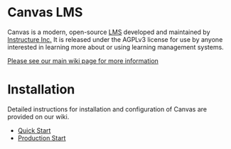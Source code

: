 # Canvas LMS

Canvas is a modern, open-source [LMS](https://en.wikipedia.org/wiki/Learning_management_system)
developed and maintained by [Instructure Inc.](https://www.instructure.com/) It is released under the
AGPLv3 license for use by anyone interested in learning more about or using
learning management systems.

[Please see our main wiki page for more information](http://github.com/instructure/canvas-lms/wiki)

# Installation

Detailed instructions for installation and configuration of Canvas are provided
on our wiki.

* [Quick Start](http://github.com/instructure/canvas-lms/wiki/Quick-Start)
* [Production Start](http://github.com/instructure/canvas-lms/wiki/Production-Start)
